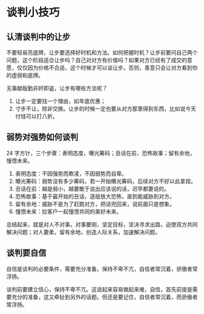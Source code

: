 # 谈判小技巧


## 认清谈判中的让步

不要轻易亮底牌，让步要选择好时机和方法。如何把握时机？让步前要问自己两个问题，这个阶段适合让步吗？自己对对方有价值吗？如果对方已经有了成交的意愿，仅仅因为价格不合适，这个时候才可以谈让步。否则，善意只会让对方看到你的虚弱和底牌。

无事献殷勤非奸即盗，让步有哪些方法呢？

1. 让步一定要找一个理由，如年底优惠；
2. 寸步不让，除非交换。让步的时候一定也要从对方那里得到东西，比如说今天付钱可以打八折。

## 弱势对强势如何谈判

24 字方针，三个步骤：表明态度，曝光筹码；丑话在前，恐怖故事；留有余地，憧憬未来。

1. 表明态度：不因强势而欺凌，不因弱势而自卑。
2. 曝光筹码：弱势没有多少筹码，若一开始曝光筹码，后续对方不好以此拿捏。
3. 丑话在前：越是弱小，越要敢于说出应该说的话，迟早都要说的。
4. 恐怖故事：基于最开始的丑话，逐层放大恐怖，直到能威胁到对方。
5. 留有余地：威胁不是为了赶跑对方，把话兜回来，说前面只是想象。
6. 憧憬未来：拉客户一起憧憬共同的美好未来。

总结起来，就是对人不对事。对事要刚，坚定目标，坚决寻求出路，迫使双方共同解决问题；对人要柔，留有余地，创造人际关系，加速解决问题。

## 谈判要自信

自信是谈判的必要条件，需要充分准备。保持不卑不亢，自信者常沉着，骄傲者常浮扬。

谈判前要建立信心，保持不卑不亢。这说起来容易做起来难，自信，首先前提是需要充分的准备，这又牵扯到另外的话题。但还是要记住，自信者常沉着，而骄傲者常浮扬。


